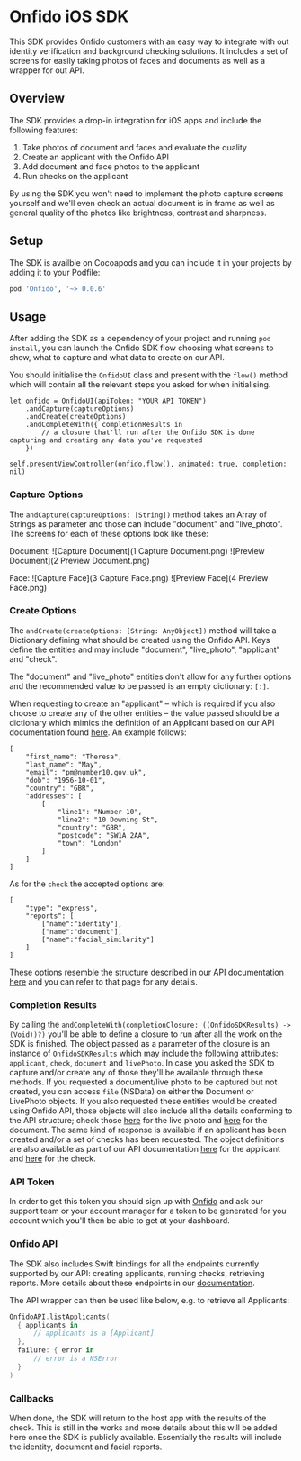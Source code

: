 # Onfido iOS SDK

This SDK provides Onfido customers with an easy way to integrate with out identity verification and background checking solutions. It includes a set of screens for easily taking photos of faces and documents as well as a wrapper for out API.

## Overview

The SDK provides a drop-in integration for iOS apps and include the following features:

1. Take photos of document and faces and evaluate the quality
2. Create an applicant with the Onfido API
3. Add document and face photos to the applicant
3. Run checks on the applicant

By using the SDK you won't need to implement the photo capture screens yourself and we'll even check an actual document is in frame as well as general quality of the photos like brightness, contrast and sharpness.

## Setup

The SDK is availble on Cocoapods and you can include it in your projects by adding it to your Podfile:

```ruby
pod 'Onfido', '~> 0.0.6'
```

## Usage

After adding the SDK as a dependency of your project and running `pod install`, you can launch the Onfido SDK flow choosing what screens to show, what to capture and what data to create on our API.

You should initialise the `OnfidoUI` class and present with the `flow()` method which will contain all the relevant steps you asked for when initialising.

```
let onfido = OnfidoUI(apiToken: "YOUR API TOKEN")
    .andCapture(captureOptions)
    .andCreate(createOptions)
    .andCompleteWith({ completionResults in
        // a closure that'll run after the Onfido SDK is done capturing and creating any data you've requested
    })

self.presentViewController(onfido.flow(), animated: true, completion: nil)
```

### Capture Options

The `andCapture(captureOptions: [String])` method takes an Array of Strings as parameter and those can include "document" and "live_photo".
The screens for each of these options look like these:

Document:
![Capture Document](1 Capture Document.png)
![Preview Document](2 Preview Document.png)

Face:
![Capture Face](3 Capture Face.png)
![Preview Face](4 Preview Face.png)

### Create Options

The `andCreate(createOptions: [String: AnyObject])` method will take a Dictionary defining what should be created using the Onfido API. Keys define the entities and may include "document", "live_photo", "applicant" and "check".

The "document" and "live_photo" entities don't allow for any further options and the recommended value to be passed is an empty dictionary: `[:]`.

When requesting to create an "applicant" – which is required if you also choose to create any of the other entities – the value passed should be a dictionary which mimics the definition of an Applicant based on our API documentation found [here](https://documentation.onfido.com/#applicant-object). An example follows:

```
[
    "first_name": "Theresa",
    "last_name": "May",
    "email": "pm@number10.gov.uk",
    "dob": "1956-10-01",
    "country": "GBR",
    "addresses": [
        [
            "line1": "Number 10",
            "line2": "10 Downing St",
            "country": "GBR",
            "postcode": "SW1A 2AA",
            "town": "London"
        ]
    ]
]
```

As for the `check` the accepted options are:

```
[
    "type": "express",
    "reports": [
        ["name":"identity"],
        ["name":"document"],
        ["name":"facial_similarity"]
    ]
]
```

These options resemble the structure described in our API documentation [here](https://documentation.onfido.com/#create-check) and you can refer to that page for any details.

### Completion Results

By calling the `andCompleteWith(completionClosure: ((OnfidoSDKResults) -> (Void))?)` you'll be able to define a closure to run after all the work on the SDK is finished. The object passed as a parameter of the closure is an instance of `OnfidoSDKResults` which may include the following attributes: `applicant`, `check`, `document` and `livePhoto`. In case you asked the SDK to capture and/or create any of those they'll be available through these methods. If you requested a document/live photo to be captured but not created, you can access `file` (NSData) on either the Document or LivePhoto objects. If you also requested these entities would be created using Onfido API, those objects will also include all the details conforming to the API structure; check those [here](https://documentation.onfido.com/#live-photo-object) for the live photo and [here](https://documentation.onfido.com/#document-object) for the document. The same kind of response is available if an applicant has been created and/or a set of checks has been requested. The object definitions are also available as part of our API documentation [here](https://documentation.onfido.com/#applicant-object) for the applicant and [here](https://documentation.onfido.com/#check-object) for the check.

### API Token

In order to get this token you should sign up with [Onfido](https://onfido.com/) and ask our support team or your account manager for a token to be generated for you account which you'll then be able to get at your dashboard.

### Onfido API

The SDK also includes Swift bindings for all the endpoints currently supported by our API: creating applicants, running checks, retrieving reports. More details about these endpoints in our [documentation](https://onfido.com/documentation).

The API wrapper can then be used like below, e.g. to retrieve all Applicants:

```swift
OnfidoAPI.listApplicants(
  { applicants in
      // applicants is a [Applicant]
  },
  failure: { error in
      // error is a NSError
  }
)
```

### Callbacks

When done, the SDK will return to the host app with the results of the check.
This is still in the works and more details about this will be added here once the SDK is publicly available. Essentially the results will include the identity, document and facial reports.
